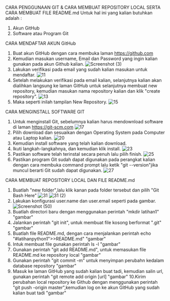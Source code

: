 CARA PENGGUNAAN GIT & CARA MEMBUAT REPOSITORY LOCAL SERTA CARA MEMBUAT FILE README.md
Untuk hal ini yang kalian butuhkan adalah :
  1. Akun GitHub
  2. Software atau Program Git

CARA MENDAFTAR AKUN GitHub
  1. Buat akun GitHub dengan cara membuka laman https://github.com
  2. Kemudian masukan username, Email dan Password yang ingin kalian gunakan pada akun Github kalian.
  ![Screenshot (3)](https://user-images.githubusercontent.com/57002773/67613055-20164000-f7d3-11e9-8ed6-754abf3e0760.png)
  3. Lakukan verifikasi pada email yang sudah kalian masukan untuk mendaftar.
  ![11](https://user-images.githubusercontent.com/57002773/67614204-067cf480-f7e3-11e9-8154-ea11bb1ebacb.png)
  4. Setelah melakukan verifikasi pada email kalian, selanjutnya kalian akan dialihkan langsung ke laman GitHub untuk selanjutnya membuat new repository, kemudian masukan nama repository kalian dan klik "create repository".
  ![13](https://user-images.githubusercontent.com/57002773/67614205-0bda3f00-f7e3-11e9-8733-3013afcbd1d7.png)
  5. Maka seperti inilah tampilan New Repository.
  ![15](https://user-images.githubusercontent.com/57002773/67614206-11378980-f7e3-11e9-9cd4-ee07a48ccd57.png)
 
 CARA MENGINSTALL SOFTWARE GIT
  1. Untuk menginstall Git, sebelumnya kalian harus mendownload software di laman https://git-scm.com
  ![17](https://user-images.githubusercontent.com/57002773/67614208-185e9780-f7e3-11e9-8f1e-46eb808de836.png)
  2. Pilih download dan sesuaikan dengan Operating System pada Computer atau Laptop kalian.
  ![20](https://user-images.githubusercontent.com/57002773/67614210-1eed0f00-f7e3-11e9-9f5f-bcbc225047c1.png)
  3. Kemudian install software yang telah kalian download.
  4. Ikuti langkah-langkahnya, dan kemudian klik install.
  ![23](https://user-images.githubusercontent.com/57002773/67614211-23b1c300-f7e3-11e9-9b0c-e89e31691916.png)
  5. Pastikan software telah terinstal secara penuh lalu pilih finish.
  ![25](https://user-images.githubusercontent.com/57002773/67614213-28767700-f7e3-11e9-9fee-da972e033ff4.png)
  6. Pastikan program Git sudah dapat digunakan pada perangkat kalian dengan cara membuka command prompt lalu ketik "git --version"jika muncul berarti Git sudah dapat digunakan.
  ![27](https://user-images.githubusercontent.com/57002773/67614215-2e6c5800-f7e3-11e9-8352-09dcf5371e03.png)
  
  CARA MEMBUAT REPOSITORY LOCAL DAN FILE README.md
   1. Buatlah "new folder",lalu klik kanan pada folder tersebut dan pilih "Git Bash Here"
   ![31](https://user-images.githubusercontent.com/57002773/67614222-3b894700-f7e3-11e9-9e8b-0116208bff64.png)
   ![31 (2)](https://user-images.githubusercontent.com/57002773/67614219-362bfc80-f7e3-11e9-95fb-a24c98b307a4.png)
   2. Lakukan konfigurasi user.name dan user.email seperti pada gambar.
   ![Screenshot (50)](https://user-images.githubusercontent.com/57002773/67614226-49d76300-f7e3-11e9-8d35-dd6bb3aa5a38.png)
   3. Buatlah directori baru dengan menggunakan perintah "mkdir latihan1"
   "gambar"
   4. Jalankan perintah "git init", untuk membuat file kosong berformat ".git"
   "gambar"
   5. Buatlah file README.md, dengan cara menjalankan perintah echo "#latihanpython1">>README.md"
   "gambar"
   6. Intuk membuat file gunakan perintah ls -l
   "gambar"
   7. Gunakan perintah "git add README.md", untuk memasukan file README.md ke repository local
   "gambar"
   8. Gunakan perintah "git commit -m" untuk menyimpan perubahn kedalam database repository
   "gambar"
   9. Masuk ke laman GitHub yang sudah kalian buat tadi, kemudian salin url, gunakan perintah "git remote add origin [url]
   "gambar"
   10.Kirim perubahan local repository ke Github dengan menggunakan perintah "git push -origin master",kemudian log on ke akun 
   GitHub yang sudah kalian buat tadi
   "gambar"
   
